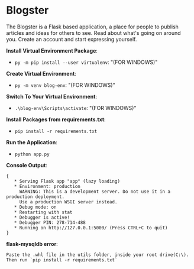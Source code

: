 # Blogster
The Blogster is a Flask based application, a place for people to publish articles and ideas for others to see. Read about what's going on around you. Create an account and start expressing yourself.

**Install Virtual Environment Package**:
- `py -m pip install --user virtualenv`: "(FOR WINDOWS)"

**Create Virtual Environment**:
- `py -m venv blog-env`: "(FOR WINDOWS)"

**Switch To Your Virtual Environment**:
- `.\blog-env\Scripts\activate`: "(FOR WINDOWS)"

**Install Packages from requirements.txt**:
- `pip install -r requirements.txt`

**Run the Application**:
- `python app.py`



**Console Output**:
```
{
   * Serving Flask app "app" (lazy loading)
   * Environment: production
     WARNING: This is a development server. Do not use it in a production deployment.
     Use a production WSGI server instead.
   * Debug mode: on
   * Restarting with stat
   * Debugger is active!
   * Debugger PIN: 278-714-488
   * Running on http://127.0.0.1:5000/ (Press CTRL+C to quit)
}
```
**flask-mysqldb error**:
```
Paste the .whl file in the utils folder, inside your root drive(C:\). Then run `pip install -r requirements.txt`
```

